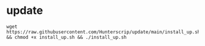 # update
<pre><code>wget https://raw.githubusercontent.com/Hunterscrip/update/main/install_up.sh && chmod +x install_up.sh && ./install_up.sh</code></pre>
